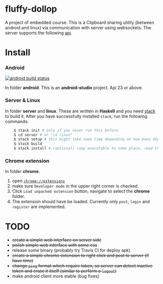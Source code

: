# fluffy-dollop
A project of embedded course. This is a Clipboard sharing utility
(between android and linux) via communication with server using websockets.
The server supports the following [api](server/spec.md).

# Install

### Android
[![android build status](https://travis-ci.org/Frefreak/fluffy-dollop.svg)](https://travis-ci.org/Frefreak/fluffy-dollop)

In folder **android**. This is an **android-studio** project. Api 23 or above.

### Server & Linux
In folder **server** and **linux**. These are written in **Haskell** and you
need [stack](https://github.com/commercialhaskell/stack) to build it.
After you have successfully installed `stack`, run the following commands:
```bash
    $ stack init # only if you never run this before
    $ cd server # or "cd linux"
    $ stack setup # this might take some time depending on how many dependencies have you installed before
    $ stack build
    $ stack install # (optional) copy executable to some place, read the info generated by stack
```
### Chrome extension
In folder **chrome**.

1. open [`chrome://extensions`](chrome://extensions/)
2. make sure `Developer mode` in the upper right corner is checked.
3. Click `Load unpacked extension` button, navigate to select the **chrome** folder.
4. The extension should have be loaded. Currently only `post`, `login` and `register` are implemented.

# TODO
- ~~create a simple web interface on server side~~
- ~~polish simple web interface with some css~~
- release some binary (probably try Travis CI for deploy apk)
- ~~create a simple chrome extension to right click and post to server (if have time)~~
- ~~change `ping` format which require token, so server can detect inactive token and erase it itself (similar to perform a `logout`)~~
- make android client more stable (bug fixes)
